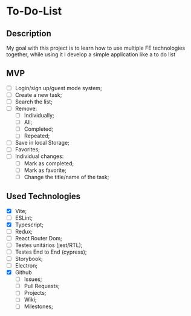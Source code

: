 # To-Do-List

## Description

My goal with this project is to learn how to use multiple FE technologies together, while using it I develop a simple application like a to do list

## MVP

- [ ]  Login/sign up/guest mode system;
- [ ]  Create a new task;
- [ ]  Search the list;
- [ ]  Remove:
     - [ ] Individually;
     - [ ] All;
     - [ ] Completed;
     - [ ] Repeated;
- [ ] Save in local Storage;
- [ ] Favorites;
- [ ] Individual changes:
     - [ ] Mark as completed;
     - [ ] Mark as favorite;
     - [ ] Change the title/name of the task;

## Used Technologies

- [x]  Vite;
- [ ]  ESLint;
- [x]  Typescript;
- [ ]  Redux;
- [ ]  React Router Dom;
- [ ]  Testes unitários (jest/RTL);
- [ ]  Testes End to End (cypress);
- [ ]  Storybook;
- [ ]  Electron;
- [x]  Github
    - [ ]  Issues;
    - [ ]  Pull Requests;
    - [ ]  Projects;
    - [ ]  Wiki;
    - [ ]  Milestones;
